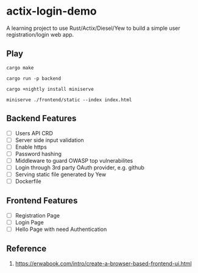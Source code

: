 # actix-login-demo

A learning project to use Rust/Actix/Diesel/Yew to build a simple user registration/login web app.

## Play

```shell
cargo make

cargo run -p backend

cargo +nightly install miniserve

miniserve ./frontend/static --index index.html
```

## Backend Features

- [ ] Users API CRD
- [ ] Server side input validation
- [ ] Enable https
- [ ] Password hashing
- [ ] Middleware to guard OWASP top vulnerabilites
- [ ] Login through 3rd party OAuth provider, e.g. github
- [ ] Serving static file generated by Yew
- [ ] Dockerfile

## Frontend Features
- [ ] Registration Page
- [ ] Login Page
- [ ] Hello Page with need Authentication

## Reference

1. https://erwabook.com/intro/create-a-browser-based-frontend-ui.html
